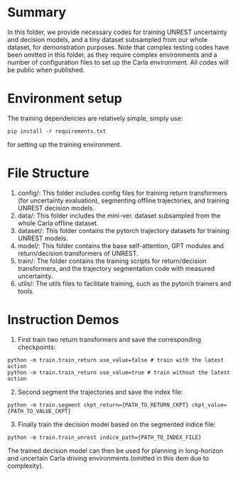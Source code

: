 # Summary
In this folder, we provide necessary codes for training UNREST uncertainty and decision models, and a tiny dataset subsampled from our whole dataset, for demonstration purposes. Note that complex testing codes have been omitted in this folder, as they require complex environments and a number of configuration files to set up the Carla environment. All codes will be public when published.

# Environment setup
The training dependencies are relatively simple, simply use:
```
pip install -r requirements.txt
```
for setting up the training environment.

# File Structure
1. config/: This folder includes config files for training return transformers (for uncertainty evaluation), segmenting offline trajectories, and training UNREST decision models.
2. data/: This folder includes the mini-ver. dataset subsampled from the whole Carla offline dataset.
3. dataset/: This folder contains the pytorch trajectory datasets for training UNREST models.
4. model/: This folder contains the base self-attention, GPT modules and return/decision transformers of UNREST.
5. train/: The folder contains the training scripts for return/decision transformers, and the trajectory segmentation code with measured uncertainty.
6. utils/: The utils files to facilitate training, such as the pytorch trainers and tools.

# Instruction Demos
1. First train two return transformers and save the corresponding checkpoints:
```
python -m train.train_return use_value=false # train with the latest action
python -m train.train_return use_value=true # train without the latest action
```
2. Second segment the trajectories and save the index file:
```
python -m train.segment ckpt_return={PATH_TO_RETURN_CKPT} ckpt_value={PATH_TO_VALUE_CKPT}
```
3. Finally train the decision model based on the segmented indice file:
```
python -m train.train_unrest indice_path={PATH_TO_INDEX_FILE}
```
The trained decision model can then be used for planning in long-horizon and uncertain Carla driving environments (omitted in this dem due to complexity).